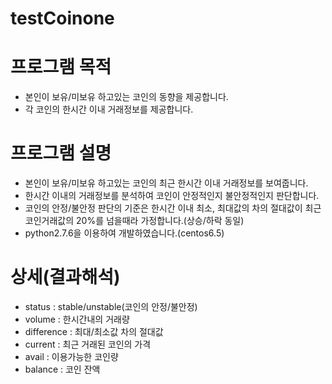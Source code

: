 # testCoinone
# 프로그램 목적
- 본인이 보유/미보유 하고있는 코인의 동향을 제공합니다.
- 각 코인의 한시간 이내 거래정보를 제공합니다.
# 프로그램 설명
- 본인이 보유/미보유 하고있는 코인의 최근 한시간 이내 거래정보를 보여줍니다.
- 한시간 이내의 거래정보를 분석하여 코인이 안정적인지 불안정적인지 판단합니다.
- 코인의 안정/불안정 판단의 기준은 한시간 이내 최소, 최대값의 차의 절대값이 최근 코인거래값의 20%를 넘을때라 가정합니다.(상승/하락 동일)
- python2.7.6을 이용하여 개발하였습니다.(centos6.5)

# 상세(결과해석)
- status : stable/unstable(코인의 안정/불안정)
- volume : 한시간내의 거래량
- difference : 최대/최소값 차의 절대값
- current : 최근 거래된 코인의 가격
- avail : 이용가능한 코인량
- balance : 코인 잔액
